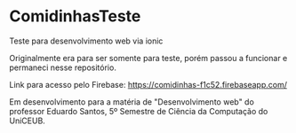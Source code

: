 # ComidinhasTeste
Teste para desenvolvimento web via ionic

Originalmente era para ser somente para teste, porém passou a funcionar e permaneci nesse repositório.

Link para acesso pelo Firebase:
https://comidinhas-f1c52.firebaseapp.com/

Em desenvolvimento para a matéria de "Desenvolvimento web" do professor Eduardo Santos, 5º Semestre de Ciência da Computação do UniCEUB.


